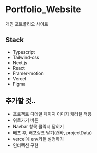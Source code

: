 # Portfolio_Website

개인 포트폴리오 사이트

## Stack

- Typescript
- Tailwind-css
- Next.js
- React
- Framer-motion
- Vercel
- Figma

## 추가할 것..

- 프로젝트 디테일 페이지 이미지 캐러셀 적용
- 위로가기 버튼
- Navbar 항목 클릭시 닫히기
- 배포 후, 배포링크 달기(캔바, projectData)
- vercel에 env키들 설정하기
- 인터랙션 구현
